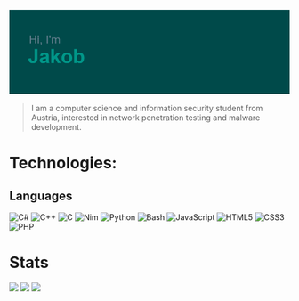![Header](header.png)

> I am a computer science and information security student from Austria, interested in network penetration testing and malware development.

# Technologies:
## Languages
![C#](https://img.shields.io/badge/C%23-%23239120.svg?style=flat&logo=c-sharp&logoColor=white) 
![C++](https://img.shields.io/badge/C++-%2300599C.svg?style=flat&logo=c%2B%2B&logoColor=white) 
![C](https://img.shields.io/badge/C-%2300599C.svg?style=flat&logo=c&logoColor=white) 
![Nim](https://img.shields.io/badge/Nim-%23FFE953.svg?style=flat&logo=nim&logoColor=white) 
![Python](https://img.shields.io/badge/Python-3670A0?style=flat&logo=python&logoColor=ffdd54)
![Bash](https://img.shields.io/badge/Bash-%23121011.svg?style=flat&logo=gnu-bash&logoColor=white) 
![JavaScript](https://img.shields.io/badge/JS-%23323330.svg?style=flat&logo=javascript&logoColor=%23F7DF1E) 
![HTML5](https://img.shields.io/badge/HTML5-%23E34F26.svg?style=flat&logo=html5&logoColor=white) 
![CSS3](https://img.shields.io/badge/CSS3-%231572B6.svg?style=flat&logo=css3&logoColor=white) 
![PHP](https://img.shields.io/badge/PHP-%23777BB4.svg?style=flat&logo=php&logoColor=white) 

<!--## Frameworks
![.Net](https://img.shields.io/badge/.NET-5C2D91?style=flat&logo=.net&logoColor=white) -->

<!--
## Databases
![MySQL](https://img.shields.io/badge/MySQL-%2300f.svg?style=flat&logo=mysql&logoColor=white) 
![Postgres](https://img.shields.io/badge/Postgres-%23316192.svg?style=flat&logo=postgresql&logoColor=white) 
![MicrosoftSQLServer](https://img.shields.io/badge/MSSQL-CC2927?style=flat&logo=microsoft%20sql%20server&logoColor=white) 
-->

<!--## Other

![Docker](https://img.shields.io/badge/Docker-%230db7ed.svg?style=flat&logo=docker&logoColor=white)
-->

# Stats 

![](https://github-readme-stats.vercel.app/api?username=jakobfriedl&theme=vue-dark&hide_border=true&include_all_commits=true&bg_color=0d1117&hide=issues,contribs&count_private=true)  ![](https://github-readme-stats.vercel.app/api/top-langs/?username=jakobfriedl&theme=vue-dark&bg_color=0d1117&hide_border=true&include_all_commits=true&layout=compact&langs_count=6&hide=powershell) 
![](https://github-readme-streak-stats.herokuapp.com/?user=jakobfriedl&theme=vue-dark&background=0d1117&hide_border=true)<br/>

<!-- ![](https://github-profile-trophy.vercel.app/?username=jakobfriedl&theme=oldie&no-frame=true&no-bg=true&margin-w=4) --> 

<!-- # Socials
[![LinkedIn](https://img.shields.io/badge/LinkedIn-%230077B5.svg?logo=linkedin&logoColor=white)](https://linkedin.com/in/jakobfriedl) -->
